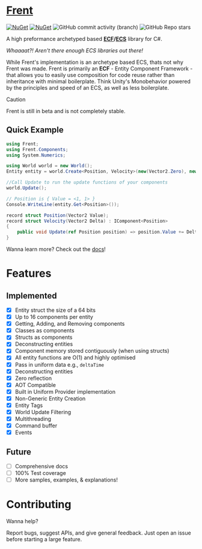 # [Frent](https://itsbuggingme.github.io/Frent/) 
[![NuGet](https://img.shields.io/nuget/v/Frent.svg)](https://www.nuget.org/packages/Frent/) [![NuGet](https://img.shields.io/nuget/dt/Frent.svg)](https://www.nuget.org/packages/Frent/) ![GitHub commit activity (branch)](https://img.shields.io/github/commit-activity/w/itsBuggingMe/Frent/master) ![GitHub Repo stars](https://img.shields.io/github/stars/ItsBuggingMe/Frent)


A high preformance archetyped based **[ECF](https://itsbuggingme.github.io/Frent/docs/ecf.html)/[ECS](https://github.com/SanderMertens/ecs-faq)**  library for C#.

*Whaaaat?! Aren't there enough ECS libraries out there!*

While Frent's implementation is an archetype based ECS, thats not why Frent was made. Frent is primarily an **ECF** - Entity Component Framework - that allows you to easily use composition for code reuse rather than inheritance with minimal boilerplate. Think Unity's Monobehavior powered by the principles and speed of an ECS, as well as less boilerplate.

> [!CAUTION]
> Frent is still in beta and is not completely stable.

## Quick Example

```csharp
using Frent;
using Frent.Components;
using System.Numerics;

using World world = new World();
Entity entity = world.Create<Position, Velocity>(new(Vector2.Zero), new(Vector2.One));

//Call Update to run the update functions of your components
world.Update();

// Position is { Value = <1, 1> }
Console.WriteLine(entity.Get<Position>());

record struct Position(Vector2 Value);
record struct Velocity(Vector2 Delta) : IComponent<Position>
{
    public void Update(ref Position position) => position.Value += Delta;
}
```

Wanna learn more? Check out the [docs](https://itsbuggingme.github.io/Frent/docs/getting-started.html)!

# Features
## Implemented
- [x]  Entity struct the size of a 64 bits
- [x]  Up to 16 components per entity
- [x]  Getting, Adding, and Removing components
- [x]  Classes as components
- [x]  Structs as components
- [x]  Deconstructing entities
- [x]  Component memory stored contiguously (when using structs)
- [x]  All entity functions are O(1) and highly optimised
- [x]  Pass in uniform data e.g., `deltaTime`
- [x]  Deconstructing entities
- [x]  Zero reflection
- [x]  AOT Compatible
- [x]  Built in Uniform Provider implementation
- [x]  Non-Generic Entity Creation
- [X]  Entity Tags
- [X]  World Update Filtering
- [X]  Multithreading
- [X]  Command buffer
- [X]  Events

## Future
- [ ]  Comprehensive docs
- [ ]  100% Test coverage
- [ ]  More samples, examples, & explanations!

# Contributing
Wanna help?

Report bugs, suggest APIs, and give general feedback.
Just open an issue before starting a large feature.
